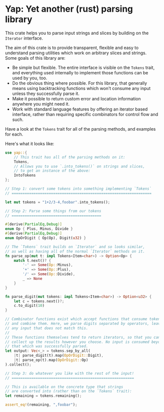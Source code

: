 # Yap: Yet another (rust) parsing library

This crate helps you to parse input strings and slices by building on the `Iterator` interface.

The aim of this crate is to provide transparent, flexible and easy to understand parsing utilities 
which work on arbitrary slices and strings. Some goals of this library are:

- Be simple but flexible. The entire interface is visible on the `Tokens` trait, and everything used
  internally to implement those functions can be used by you, too.
- Do the obvious thing where possible. For this library, that generally means using backtracking
  functions which won't consume any input unless they successfully parse it.
- Make it possible to return custom error and location information anywhere you might need it.
- Work with standard language features by offering an iterator based interface, rather than requiring
  specific combinators for control flow and such.

Have a look at the `Tokens` trait for all of the parsing methods, and examples for each.

Here's what it looks like:

```rust
use yap::{ 
    // This trait has all of the parsing methods on it:
    Tokens,
    // Allows you to use `.into_tokens()` on strings and slices, 
    // to get an instance of the above:
    IntoTokens
};

// Step 1: convert some tokens into something implementing `Tokens`
// ================================================================

let mut tokens = "1+2/3-4,foobar".into_tokens();

// Step 2: Parse some things from our tokens
// =========================================

#[derive(PartialEq,Debug)]
enum Op { Plus, Minus, Divide }
#[derive(PartialEq,Debug)]
enum OpOrDigit { Op(Op), Digit(u32) }

// The `Tokens` trait builds on `Iterator` and so looks similar,
// as well as having all of the normal `Iterator` methods on it.
fn parse_op(mut t: impl Tokens<Item=char>) -> Option<Op> {
    match t.next()? {
        '-' => Some(Op::Minus),
        '+' => Some(Op::Plus),
        '/' => Some(Op::Divide),
        _ => None
    }
}

fn parse_digit(mut tokens: impl Tokens<Item=char>) -> Option<u32> {
    let c = tokens.next()?;
    c.to_digit(10)
}

// Combinator functions exist which accept functions that consume tokens,
// and combine them. Here, we parse digits separated by operators, leaving
// any input that does not match this.
//
// These functions themselves tend to return iterators, so that you can 
// collect up the results however you choose. No input is consumed beyond 
// that which was successfully parsed.
let output: Vec<_> = tokens.sep_by_all(
    |t| parse_digit(t).map(OpOrDigit::Digit), 
    |t| parse_op(t).map(OpOrDigit::Op)
).collect();

// Step 3: do whatever you like with the rest of the input!
// ========================================================

// This is available on the concrete type that strings
// are converted into (rather than on the `Tokens` trait):
let remaining = tokens.remaining();

assert_eq!(remaining, ",foobar");
```